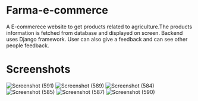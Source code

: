 # Farma-e-commerce
A E-commerece website to get products related to agriculture.The products information is fetched from database and displayed on screen.
Backend uses Django framework.
User can also give a feedback and can see other people feedback.

# Screenshots
![Screenshot (591)](https://user-images.githubusercontent.com/91778893/135768252-fe81e9ca-96f4-419b-9c14-d2a5120ce0a4.png)
![Screenshot (589)](https://user-images.githubusercontent.com/91778893/135768258-d4d8a123-4a36-423a-b010-87aaf3f2dbc8.png)
![Screenshot (584)](https://user-images.githubusercontent.com/91778893/135768262-b20f2901-1341-4364-b5ec-94e5006aec96.png)
![Screenshot (585)](https://user-images.githubusercontent.com/91778893/135768266-9b677dc4-9dc5-4909-9abf-d8342408f811.png)
![Screenshot (587)](https://user-images.githubusercontent.com/91778893/135768272-104f5651-440d-4ca1-95ce-077206b0779e.png)
![Screenshot (590)](https://user-images.githubusercontent.com/91778893/135768276-4f5988b6-6951-4c28-9caf-ad887e4c7b69.png)
